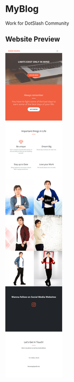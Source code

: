 # MyBlog
Work for DotSlash Community

## Website Preview

![Image](https://github.com/kmranrg/MyBlog/blob/master/preview.png)
